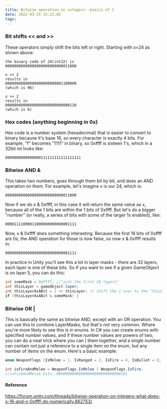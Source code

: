 ```yaml
---
title: Bitwise operation on integers--basics of C
date: 2022-03-25 15:22:02
tags:
---
```


### Bit shifts << and >>

These operators simply shift the bits left or right. Starting with x=24 as shown above:

    the binary code of 24(int32) is
    00000000000000000000000000011000

    x << 2
    results in
    00000000000000000000000001100000
    (which is 96)

    x >> 2
    results in
    00000000000000000000000000000110
    (which is 6)

### Hex codes (anything beginning in 0x)

Hex code is a number system (hexadecimal) that is easier to convert to binary because it's base 16, so every character is exactly 4 bits. For example, "f" becomes "1111" in binary, so 0xffff is sixteen 1's, which in a 32bit int looks like:

    0000000000000000111111111111111111

### Bitwise AND &

This takes two numbers, goes through them bit by bit, and does an AND operation on them. For example, let's imagine x is our 24, which is:

    00000000000000000000000000011000

Now if we do x & 0xffff, in this case it will return the same value as x, because all of the 1 bits are within the 1 bits of 0xffff.
But let's do a bigger "number" (or really, a series of bits with some of the larger 1s enabled), like:

    00001111000011000000000000001111

Now, x & 0xffff does something interesting. Because the first 16 bits of 0xffff are 0s, the AND operation for those is now false, so now x & 0xffff results in:

    00000000000000000000000000001111

In practice in Unity you'll see this a lot in layer masks - there are 32 layers, each layer is one of these bits. So if you want to see if a given GameObject is on layer 5, you can do this:

```csharp
int someMask = 0xffff; //"just the first 16 layers"
int thisLayer = gameObject.layer;
int thisLayerAsABit = 1 << thisLayer; // shift the 1 over to the "thisLayer"th bit
if (thisLayerAsABit & someMask) {
```

### Bitwise OR |

This is basically the same as bitwise AND, except with an OR operation. You can use this to combine LayerMasks, but that's not very common. Where you're more likely to see this is in enums. In C# you can create enums with specified number values, and if these number values are powers of two, you can do a neat trick where you can | them together, and a single number can contain not just a reference to a single item on the enum, but any number of items on the enum. Here's a basic example:

```csharp
enum WeaponFlags {IsMelee = 1, IsRanged = 2, IsFire = 4, IsBullet = 8; IsBomb = 16 }

int isFireAndMelee = WeaponFlags.IsMelee | WeaponFlags.IsFire;
//isFireAndMelee bits: 00000000000000000000000000000101
```

#### Reference

https://forum.unity.com/threads/bitwise-operation-on-integers-what-does-x-16-and-x-0xffff-do-numerically.862753/
